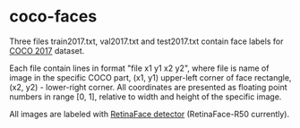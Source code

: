 # coco-faces
Three files train2017.txt, val2017.txt and test2017.txt contain face labels for [COCO 2017](http://cocodataset.org) dataset.

Each file contain lines in format "file x1 y1 x2 y2", where file is name of image in the specific COCO part, (x1, y1) upper-left corner of face rectangle, (x2, y2) - lower-right corner. All coordinates are presented as floating point numbers in range [0, 1], relative to width and height of the specific image.

All images are labeled with [RetinaFace detector](https://github.com/deepinsight/insightface/tree/master/RetinaFace) (RetinaFace-R50 currently).
